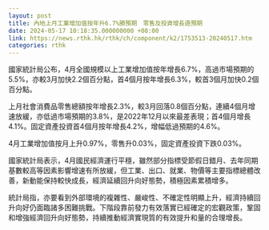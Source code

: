 ```yaml
---
layout: post
title: 內地上月工業增加值按年升6.7%勝預期　零售及投資增長遜預期
date: 2024-05-17 10:18:35.000000000 +08:00
link: https://news.rthk.hk/rthk/ch/component/k2/1753513-20240517.htm
categories: rthk
---
```


國家統計局公布，4月全國規模以上工業增加值按年增長6.7%，高過市場預期的5.5%，亦較3月加快2.2個百分點，首4個月按年增長6.3%，較首3個月加快0.2個百分點。

上月社會消費品零售總額按年增長2.3%，較3月回落0.8個百分點，連續4個月增速放緩，亦低過市場預期的3.8%，是2022年12月以來最差表現；首4個月增長4.1%。固定資產投資首4個月按年增長4.2%，增幅低過預期的4.6%。

4月工業增加值按月上升0.97%，零售升0.03%，固定資產投資下跌0.03%。

國家統計局表示，4月國民經濟運行平穩，雖然部分指標受節假日錯月、去年同期基數較高等因素影響增速有所放緩，但工業、出口、就業、物價等主要指標總體改善，新動能保持較快成長，經濟延續回升向好態勢，積極因素累積增多。

統計局指，亦要看到外部環境的複雜性、嚴峻性、不確定性明顯上升，經濟持續回升向好仍面臨諸多困難挑戰。下階段靠前發力有效落實已經確定的宏觀政策，鞏固和增強經濟回升向好態勢，持續推動經濟實現質的有效提升和量的合理增長。
